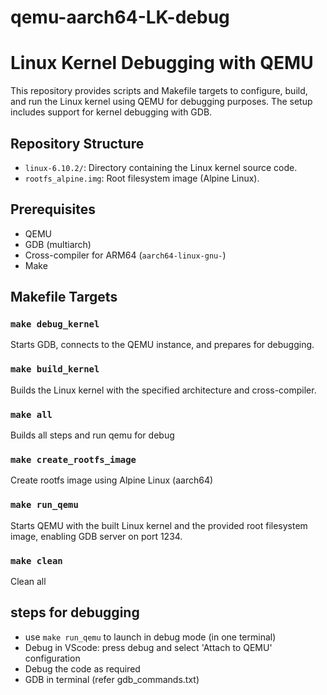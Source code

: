 # qemu-aarch64-LK-debug

# Linux Kernel Debugging with QEMU

This repository provides scripts and Makefile targets to configure, build, and run the Linux kernel using QEMU for debugging purposes.
The setup includes support for kernel debugging with GDB.

## Repository Structure

- `linux-6.10.2/`: Directory containing the Linux kernel source code.
- `rootfs_alpine.img`: Root filesystem image (Alpine Linux).

## Prerequisites

- QEMU
- GDB (multiarch)
- Cross-compiler for ARM64 (`aarch64-linux-gnu-`)
- Make

## Makefile Targets
### `make debug_kernel`

Starts GDB, connects to the QEMU instance, and prepares for debugging.

### `make build_kernel`

Builds the Linux kernel with the specified architecture and cross-compiler.

### `make all`

Builds all steps and run qemu for debug

### `make create_rootfs_image`

Create rootfs image using Alpine Linux (aarch64)

### `make run_qemu`

Starts QEMU with the built Linux kernel and the provided root filesystem image, enabling GDB server on port 1234.

### `make clean`

Clean all

## steps for debugging

- use `make run_qemu` to launch in debug mode (in one terminal)
- Debug in VScode: press debug and select 'Attach to QEMU' configuration
- Debug the code as required
- GDB in terminal (refer gdb_commands.txt)